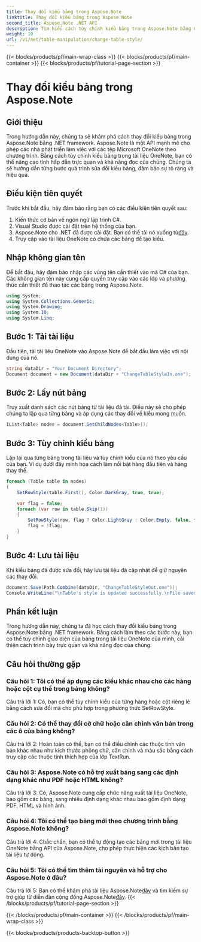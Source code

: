```yaml
---
title: Thay đổi kiểu bảng trong Aspose.Note
linktitle: Thay đổi kiểu bảng trong Aspose.Note
second_title: Aspose.Note .NET API
description: Tìm hiểu cách tùy chỉnh kiểu bảng trong Aspose.Note bằng C#. Sửa đổi màu sắc, phông chữ và nhiều thứ khác để nâng cao trình bày tài liệu.
weight: 10
url: /vi/net/table-manipulation/change-table-style/
---
```


{{< blocks/products/pf/main-wrap-class >}}
{{< blocks/products/pf/main-container >}}
{{< blocks/products/pf/tutorial-page-section >}}

# Thay đổi kiểu bảng trong Aspose.Note

## Giới thiệu

Trong hướng dẫn này, chúng ta sẽ khám phá cách thay đổi kiểu bảng trong Aspose.Note bằng .NET framework. Aspose.Note là một API mạnh mẽ cho phép các nhà phát triển làm việc với các tệp Microsoft OneNote theo chương trình. Bằng cách tùy chỉnh kiểu bảng trong tài liệu OneNote, bạn có thể nâng cao tính hấp dẫn trực quan và khả năng đọc của chúng. Chúng ta sẽ hướng dẫn từng bước quá trình sửa đổi kiểu bảng, đảm bảo sự rõ ràng và hiệu quả.

## Điều kiện tiên quyết

Trước khi bắt đầu, hãy đảm bảo rằng bạn có các điều kiện tiên quyết sau:
1. Kiến thức cơ bản về ngôn ngữ lập trình C#.
2. Visual Studio được cài đặt trên hệ thống của bạn.
3.  Aspose.Note cho .NET đã được cài đặt. Bạn có thể tải nó xuống từ[đây](https://releases.aspose.com/note/net/).
4. Truy cập vào tài liệu OneNote có chứa các bảng để tạo kiểu.

## Nhập không gian tên

Để bắt đầu, hãy đảm bảo nhập các vùng tên cần thiết vào mã C# của bạn. Các không gian tên này cung cấp quyền truy cập vào các lớp và phương thức cần thiết để thao tác các bảng trong Aspose.Note.
```csharp
using System;
using System.Collections.Generic;
using System.Drawing;
using System.IO;
using System.Linq;
```

## Bước 1: Tải tài liệu

Đầu tiên, tải tài liệu OneNote vào Aspose.Note để bắt đầu làm việc với nội dung của nó.
```csharp
string dataDir = "Your Document Directory";
Document document = new Document(dataDir + "ChangeTableStyleIn.one");
```

## Bước 2: Lấy nút bảng

Truy xuất danh sách các nút bảng từ tài liệu đã tải. Điều này sẽ cho phép chúng ta lặp qua từng bảng và áp dụng các thay đổi về kiểu mong muốn.
```csharp
IList<Table> nodes = document.GetChildNodes<Table>();
```

## Bước 3: Tùy chỉnh kiểu bảng

Lặp lại qua từng bảng trong tài liệu và tùy chỉnh kiểu của nó theo yêu cầu của bạn. Ví dụ dưới đây minh họa cách làm nổi bật hàng đầu tiên và hàng thay thế.
```csharp
foreach (Table table in nodes)
{
    SetRowStyle(table.First(), Color.DarkGray, true, true);

    var flag = false;
    foreach (var row in table.Skip(1))
    {
        SetRowStyle(row, flag ? Color.LightGray : Color.Empty, false, false);
        flag = !flag;
    }
}
```

## Bước 4: Lưu tài liệu

Khi kiểu bảng đã được sửa đổi, hãy lưu tài liệu đã cập nhật để giữ nguyên các thay đổi.
```csharp
document.Save(Path.Combine(dataDir, "ChangeTableStyleOut.one"));
Console.WriteLine("\nTable's style is updated successfully.\nFile saved at " + dataDir);
```

## Phần kết luận

Trong hướng dẫn này, chúng ta đã học cách thay đổi kiểu bảng trong Aspose.Note bằng .NET framework. Bằng cách làm theo các bước này, bạn có thể tùy chỉnh giao diện của bảng trong tài liệu OneNote của mình, cải thiện cách trình bày trực quan và khả năng đọc của chúng.

## Câu hỏi thường gặp

### Câu hỏi 1: Tôi có thể áp dụng các kiểu khác nhau cho các hàng hoặc cột cụ thể trong bảng không?

Câu trả lời 1: Có, bạn có thể tùy chỉnh kiểu của từng hàng hoặc cột riêng lẻ bằng cách sửa đổi mã cho phù hợp trong phương thức SetRowStyle.
  
### Câu hỏi 2: Có thể thay đổi cỡ chữ hoặc căn chỉnh văn bản trong các ô của bảng không?

Câu trả lời 2: Hoàn toàn có thể, bạn có thể điều chỉnh các thuộc tính văn bản khác nhau như kích thước phông chữ, căn chỉnh và màu sắc bằng cách truy cập các thuộc tính thích hợp của lớp TextRun.

### Câu hỏi 3: Aspose.Note có hỗ trợ xuất bảng sang các định dạng khác như PDF hoặc HTML không?

Câu trả lời 3: Có, Aspose.Note cung cấp chức năng xuất tài liệu OneNote, bao gồm các bảng, sang nhiều định dạng khác nhau bao gồm định dạng PDF, HTML và hình ảnh.

### Câu hỏi 4: Tôi có thể tạo bảng mới theo chương trình bằng Aspose.Note không?

Câu trả lời 4: Chắc chắn, bạn có thể tự động tạo các bảng mới trong tài liệu OneNote bằng API của Aspose.Note, cho phép thực hiện các kịch bản tạo tài liệu tự động.

### Câu hỏi 5: Tôi có thể tìm thêm tài nguyên và hỗ trợ cho Aspose.Note ở đâu?

 Câu trả lời 5: Bạn có thể khám phá tài liệu Aspose.Note[đây](https://reference.aspose.com/note/net/) và tìm kiếm sự trợ giúp từ diễn đàn cộng đồng Aspose.Note[đây](https://forum.aspose.com/c/note/28).
{{< /blocks/products/pf/tutorial-page-section >}}

{{< /blocks/products/pf/main-container >}}
{{< /blocks/products/pf/main-wrap-class >}}

{{< blocks/products/products-backtop-button >}}
